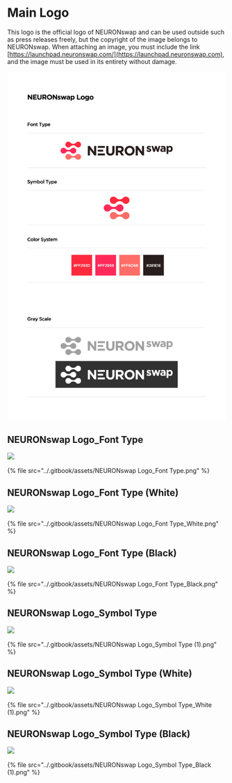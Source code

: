# Main Logo

This logo is the official logo of NEURONswap and can be used outside such as press releases freely, but the copyright of the image belongs to NEURONswap. When attaching an image, you must include the link [https://launchpad.neuronswap.com/](https://launchpad.neuronswap.com), and the image must be used in its entirety without damage.

![](<../.gitbook/assets/NEURONswap Logo.jpg>)

## **NEURONswap Logo\_Font Type**

![](<../.gitbook/assets/NEURONswap Logo\_Font Type (2).png>)

{% file src="../.gitbook/assets/NEURONswap Logo_Font Type.png" %}

## **NEURONswap Logo\_Font Type (White)**

![](<../.gitbook/assets/NEURONswap Logo\_Font Type\_White1.png>)

{% file src="../.gitbook/assets/NEURONswap Logo_Font Type_White.png" %}

## **NEURONswap Logo\_Font Type (Black)**

![](<../.gitbook/assets/NEURONswap Logo\_Font Type\_Black (1).png>)

{% file src="../.gitbook/assets/NEURONswap Logo_Font Type_Black.png" %}

## **NEURONswap Logo\_Symbol Type**

![](<../.gitbook/assets/NEURONswap Logo\_Symbol Type.png>)

{% file src="../.gitbook/assets/NEURONswap Logo_Symbol Type (1).png" %}

## **NEURONswap Logo\_Symbol Type (White)**

![](<../.gitbook/assets/NEURONswap Logo\_Symbol Type\_White.png>)

{% file src="../.gitbook/assets/NEURONswap Logo_Symbol Type_White (1).png" %}

## **NEURONswap Logo\_Symbol Type (Black)**

![](<../.gitbook/assets/NEURONswap Logo\_Symbol Type\_Black.png>)

{% file src="../.gitbook/assets/NEURONswap Logo_Symbol Type_Black (1).png" %}

